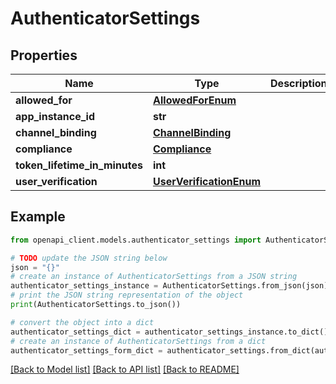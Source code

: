 # AuthenticatorSettings


## Properties

Name | Type | Description | Notes
------------ | ------------- | ------------- | -------------
**allowed_for** | [**AllowedForEnum**](AllowedForEnum.md) |  | [optional] 
**app_instance_id** | **str** |  | [optional] 
**channel_binding** | [**ChannelBinding**](ChannelBinding.md) |  | [optional] 
**compliance** | [**Compliance**](Compliance.md) |  | [optional] 
**token_lifetime_in_minutes** | **int** |  | [optional] 
**user_verification** | [**UserVerificationEnum**](UserVerificationEnum.md) |  | [optional] 

## Example

```python
from openapi_client.models.authenticator_settings import AuthenticatorSettings

# TODO update the JSON string below
json = "{}"
# create an instance of AuthenticatorSettings from a JSON string
authenticator_settings_instance = AuthenticatorSettings.from_json(json)
# print the JSON string representation of the object
print(AuthenticatorSettings.to_json())

# convert the object into a dict
authenticator_settings_dict = authenticator_settings_instance.to_dict()
# create an instance of AuthenticatorSettings from a dict
authenticator_settings_form_dict = authenticator_settings.from_dict(authenticator_settings_dict)
```
[[Back to Model list]](../README.md#documentation-for-models) [[Back to API list]](../README.md#documentation-for-api-endpoints) [[Back to README]](../README.md)


